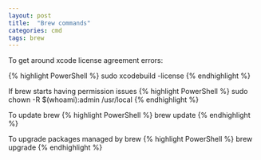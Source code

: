 ```yaml
---
layout: post
title:  "Brew commands"
categories: cmd
tags: brew
---
```


To get around xcode license agreement errors:

{% highlight PowerShell %}
sudo xcodebuild -license
{% endhighlight %}


If brew starts having permission issues
{% highlight PowerShell %}
sudo chown -R $(whoami):admin /usr/local
{% endhighlight %}

To update brew
{% highlight PowerShell %}
brew update
{% endhighlight %}

To upgrade packages managed by brew
{% highlight PowerShell %}
brew upgrade
{% endhighlight %}
